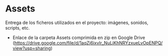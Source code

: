 # Assets

Entrega de los ficheros utilizados en el proyecto: imágenes, sonidos, scripts, etc.

- Enlace de la carpeta Assets comprimida en zip en Google Drive (https://drive.google.com/file/d/1aqZj6ixvlr_NuLjKhNRYzxueLvOpENPQ/view?usp=sharing)
